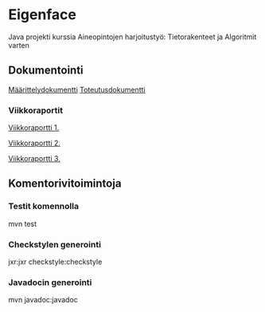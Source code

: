 # Eigenface
Java projekti kurssia Aineopintojen harjoitustyö: Tietorakenteet ja Algoritmit varten 

## Dokumentointi

[Määrittelydokumentti](https://github.com/tvaskisalo/Eigenface/blob/master/Dokumentaatio/M%C3%A4%C3%A4rittelydokumentti.md)
[Toteutusdokumentti](https://github.com/tvaskisalo/Eigenface/blob/master/Dokumentaatio/Toteutusdokumentti.md)

### Viikkoraportit

[Viikkoraportti 1.](https://github.com/tvaskisalo/Eigenface/blob/master/Dokumentaatio/Viikkoraportti%201.md)

[Viikkoraportti 2.](https://github.com/tvaskisalo/Eigenface/blob/master/Dokumentaatio/Viikkoraportti%202.md)

[Viikkoraportti 3.](https://github.com/tvaskisalo/Eigenface/blob/master/Dokumentaatio/Viikkoraportti%203.md)


## Komentorivitoimintoja

### Testit komennolla
mvn test

### Checkstylen generointi
jxr:jxr checkstyle:checkstyle

### Javadocin generointi
mvn javadoc:javadoc
